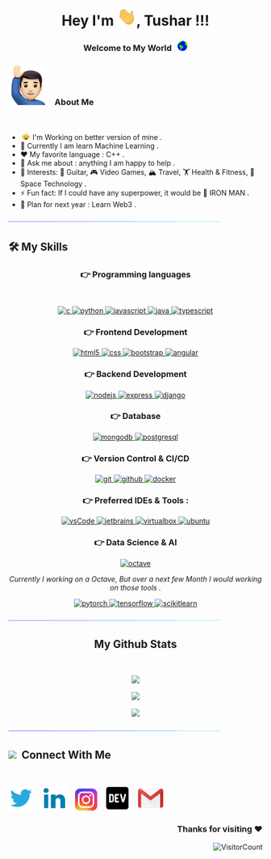 
<h1><div align= "center "> Hey  I'm <img src="Assets/Hi.gif" width="38"/>, Tushar !!! </div></h1>
<div align= "center"><h3>Welcome  to My World &nbsp; <img src="Assets/Earth.gif" width="20"/> <h3></div>
<h3> <img src="Assets/man.png" width="80"/> &nbsp;  About Me</h3> 
<br>

- <img src="Assets/Blow.gif" width="20"/> I'm Working on better version of mine .   
- 🌱 Currently I am learn Machine Learning .
- ❤️ My favorite language : C++ .
- 💬 Ask me about : anything I am happy to help .
- 💜 Interests: 🎸 Guitar, 🎮 Video Games, 🏔️ Travel, 🏋️ Health & Fitness, 🌌 Space Technology .
- ⚡ Fun fact: If I could have any superpower, it would be 🤖 IRON MAN .
- 🔮 Plan for next year : Learn Web3 .


<img src="Assets/line.gif" />

## 🛠️ My Skills

<h3 align="center">👉 Programming languages</h3><br>
<p align="center">
  <a href="https://www.cplusplus.com/doc/tutorial/" target="_blank"> 
    <img src="https://img.shields.io/badge/C++%20programming-A8B9CC.svg?style=for-the-badge&logo=c&logoColor=white"
      alt="c"/>
  <a href="https://www.python.org/" target="_blank">
    <img src="https://img.shields.io/badge/Python-1572B6.svg?style=for-the-badge&logo=python&logoColor=white"
      alt="python"/>
  </a>
  <a href="https://developer.mozilla.org/en-US/docs/Web/JavaScript" target="_blank"> 
    <img src="https://img.shields.io/badge/Javascript-F7DF1E.svg?style=for-the-badge&logo=javascript&logoColor=black"
      alt="javascript"/> 
  </a>
  </a>
  <a href="https://www.java.com" target="_blank"> 
    <img src="https://img.shields.io/badge/Java-007396.svg?style=for-the-badge&logo=java&logoColor=white" 
      alt="java"/> 
  </a>
  <a href="https://www.typescriptlang.org/" target="_blank"> 
    <img src="https://img.shields.io/badge/typescript-3178C6.svg?style=for-the-badge&logo=typescript&logoColor=white"
      alt="typescript"/>
  </a>
</p>

<h3 align="center">👉 Frontend Development</h3>
<p align="center">
      <a href="https://dev.w3.org/html5/html-author/" target="_blank">
    <img src="https://img.shields.io/badge/html-E34F26.svg?style=for-the-badge&logo=html5&logoColor=white"
      alt="html5"/>
  </a>
  <a href="https://www.w3schools.com/cssref/" target="_blank">
    <img src="https://img.shields.io/badge/css-1572B6.svg?style=for-the-badge&logo=css3&logoColor=black" alt="css"/> 
  </a>
  <a href="https://getbootstrap.com" target="_blank">
    <img src="https://img.shields.io/badge/bootstrap-7952B3.svg?style=for-the-badge&logo=bootstrap&logoColor=white"
      alt="bootstrap"/>
  <a href="https://angular.io/docs" target="_blank">
    <img src="https://img.shields.io/badge/Angular-B52E31.svg?style=for-the-badge&logo=angular&logoColor=white" alt="angular" />
  </a>
</p>

<h3 align="center">👉 Backend Development</h3>
<p align="center">
  <a href="https://nodejs.org" target="_blank"> 
    <img src="https://img.shields.io/badge/node.js-339933.svg?style=for-the-badge&logo=nodedotjs&logoColor=white"
      alt="nodejs"/> 
  </a>
  <a href="https://expressjs.com" target="_blank">
    <img src="https://img.shields.io/badge/express-000000.svg?style=for-the-badge&logo=express&logoColor=white"
      alt="express" />
  <a href="https://www.djangoproject.com/" target="_blank"> 
    <img src="https://img.shields.io/badge/Django-092e20.svg?style=for-the-badge&logo=django&logoColor=white" alt="django " /> 
  </a>

  <h3 align="center">👉 Database </h3>
<p align="center">
  <a href="https://www.mongodb.com/" target="_blank"> 
    <img src="https://img.shields.io/badge/mongodb-47A248.svg?style=for-the-badge&logo=mongodb&logoColor=white"
      alt="mongodb"/> 
  </a> 
  <a href="https://www.postgresql.org/" target="_blank"> 
    <img src="https://img.shields.io/badge/postgreSQL-4169E1.svg?style=for-the-badge&logo=postgresql&logoColor=white"
      alt="postgresql"/> 
  </a>
</p>

<h3 align="center">👉 Version Control & CI/CD</h3>
<p align="center">
  <a href="https://git-scm.com/" target="_blank">
    <img src="https://img.shields.io/badge/git-F05032.svg?style=for-the-badge&logo=git&logoColor=white"
      alt="git"/>
  </a>
  <a href="https://docs.github.com/en" target="_blank">
    <img src="https://img.shields.io/badge/github-181717.svg?style=for-the-badge&logo=github&logoColor=white" alt="github" />
  </a>
    <a href="https://docs.docker.com/" target="_blank">
    <img src="https://img.shields.io/badge/docker-2496ED.svg?style=for-the-badge&logo=docker&logoColor=white"
      alt="docker"/>
  </a>

</p>

<h3 align="center">👉 Preferred IDEs  & Tools :</h3>
<p align="center"> 
  <a href="https://code.visualstudio.com/" target="_blank">
    <img src="https://img.shields.io/badge/vscode-007ACC.svg?style=for-the-badge&logo=visualstudiocode&logoColor=white" alt="vsCode"/> 
  </a>
  <a href="https://www.jetbrains.com/" target="_blank">
    <img src="https://img.shields.io/badge/jetbrains%20IDE-000000.svg?style=for-the-badge&logo=jetbrains&logoColor=white" alt="jetbrains" />
  </a>
  <a href="https://www.virtualbox.org/" target="_blank">
    <img src="https://img.shields.io/badge/virtualbox-183A61.svg?style=for-the-badge&logo=virtualbox&logoColor=white"
      alt="virtualbox"/>
  </a>
  <a href="https://ubuntu.com/" target="_blank"> 
    <img src="https://img.shields.io/badge/ubuntu-E95420.svg?style=for-the-badge&logo=ubuntu&logoColor=white" alt="ubuntu"/>
  </a>
</p>

<h3 align="center">👉 Data Science & AI</h3>
<p align="center"> 
  <a href="https://www.gnu.org/software/octave/" target="_blank">
    <img src="https://img.shields.io/badge/octave-023456.svg?style=for-the-badge&logo=octave&logoColor=white" alt="octave"/> 
  <a/>
</p>
<p align="center">
<a><i>Currently I working on a Octave, But over a next few Month I would working on those tools . </i></a>
</p>
<p align="center">  
  <a href="https://pytorch.org/" target="_blank">
    <img src="https://img.shields.io/badge/Pytorch-FF4500.svg?style=for-the-badge&logo=pytorch&logoColor=white" alt="pytorch"/> 
  <a/>
  <a href="https://www.tensorflow.org/" target="_blank">
    <img src="https://img.shields.io/badge/tensor flow-FF7F50.svg?style=for-the-badge&logo=tensorflow&logoColor=white" alt="tensorflow"/> 
  <a/>
  <a href="https://scikit-learn.org/stable/" target="_blank">
    <img src="https://img.shields.io/badge/scikit learn-FF8C00.svg?style=for-the-badge&logo=scikitlearn&logoColor=white" alt="scikitlearn"/> 
  <a/>

</p>   
<img src="Assets/line.gif" />

<br/>

<div align="center">
<h2><b>My Github Stats</b></h2><br>

<img src="https://github-readme-stats.vercel.app/api?username=tusharjagi&&show_icons=true&count_private=true&theme=github_dark"/><br>

<img src="https://github-readme-streak-stats.herokuapp.com/?user=tusharjagi&theme=blueberry_duo"/><br>

<img src="https://github-readme-stats.vercel.app/api/top-langs/?username=tusharjagi&layout=compact&theme=github_dark"/><br>
</div>

<img src="Assets/line.gif"/><br>

<h2><img src="Assets/conn.png" width="30" />&nbsp; Connect With Me </h2><br>

[<img src=Assets/twitter.png width="50" />](https://twitter.com/tusharjagi)&nbsp;&nbsp;&nbsp;
[<img src=Assets/linkedin.png width="50" />](https://www.linkedin.com/in/tushar-jagi-519025215/)&nbsp;&nbsp;&nbsp;
[<img src=Assets/ig-logo.png width="44"/>](https://www.instagram.com/tusharjagi)&nbsp;&nbsp;&nbsp;
[<img src=Assets/Dev.png width="50"/>](https://dev.to/tusharjagi)&nbsp;&nbsp;&nbsp;
[<img src=Assets/gmail.png width="50"/>](mailto:tusharjagi@gmail.com)&nbsp;&nbsp;&nbsp;


<div align="right">
<h3>Thanks for visiting ❤️ </h3>

![VisitorCount](https://profile-counter.glitch.me/tusharjagi/count.svg)
</div>



